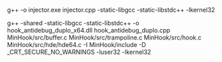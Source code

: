 g++ -o injector.exe injector.cpp -static-libgcc -static-libstdc++ -lkernel32


g++ -shared -static-libgcc -static-libstdc++ -o hook_antidebug_duplo_x64.dll hook_antidebug_duplo.cpp MinHook/src/buffer.c MinHook/src/trampoline.c MinHook/src/hook.c MinHook/src/hde/hde64.c -I MinHook/include -D _CRT_SECURE_NO_WARNINGS -luser32 -lkernel32

